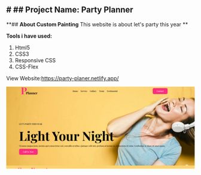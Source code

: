 ## **# ## **Project Name: Party Planner****

**## **About Custom Painting** This website is about  let's party this year **



**Tools i have used:**

 1. Html5
 2. CSS3
 3. Responsive CSS
 4. CSS-Flex

View Website:https://party-planer.netlify.app/



![enter image description here](https://github.com/Saiemhossain/Party-planner/blob/main/coverpic.png?raw=true)

